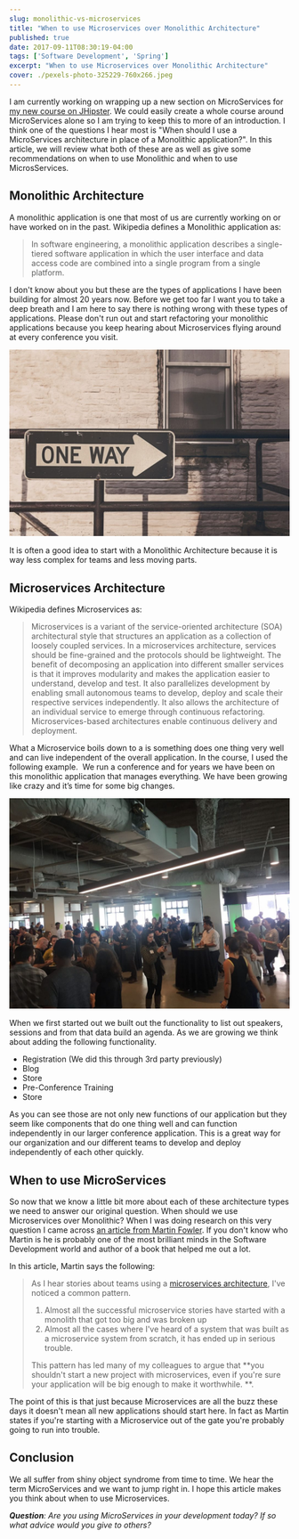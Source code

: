 ```yaml
---
slug: monolithic-vs-microservices
title: "When to use Microservices over Monolithic Architecture"
published: true
date: 2017-09-11T08:30:19-04:00
tags: ['Software Development', 'Spring']
excerpt: "When to use Microservices over Monolithic Architecture"
cover: ./pexels-photo-325229-760x266.jpeg
---
```


I am currently working on wrapping up a new section on MicroServices for [my new course on JHipster](https://www.danvega.dev/jhipster). We could easily create a whole course around MicroServices alone so I am trying to keep this to more of an introduction. I think one of the questions I hear most is "When should I use a MicroServices architecture in place of a Monolithic application?". In this article, we will review what both of these are as well as give some recommendations on when to use Monolithic and when to use MicrosServices. 

## Monolithic Architecture

A monolithic application is one that most of us are currently working on or have worked on in the past. Wikipedia defines a Monolithic application as:

> In software engineering, a monolithic application describes a single-tiered software application in which the user interface and data access code are combined into a single program from a single platform.

I don't know about you but these are the types of applications I have been building for almost 20 years now. Before we get too far I want you to take a deep breath and I am here to say there is nothing wrong with these types of applications. Please don't run out and start refactoring your monolithic applications because you keep hearing about Microservices flying around at every conference you visit.  

![Monolithic Application](./road-street-sign-way-1-1024x682.jpg)

It is often a good idea to start with a Monolithic Architecture because it is way less complex for teams and less moving parts. 

## Microservices Architecture

Wikipedia defines Microservices as:

> <span style="s1">Microservices</span> <span style="s2">is a variant of the service-oriented architecture (SOA) architectural style that structures an application as a collection of loosely coupled services. In a microservices architecture, services should be fine-grained and the protocols should be lightweight. The benefit of decomposing an application into different smaller services is that it improves modularity and makes the application easier to understand, develop and test. It also parallelizes development by enabling small autonomous teams to develop, deploy and scale their respective services independently. It also allows the architecture of an individual service to emerge through continuous refactoring. Microservices-based architectures enable continuous delivery and deployment.</span>

What a Microservice boils down to a is something does one thing very well and can live independent of the overall application. In the course, I used the following example.  <span style="font-family: -apple-system, BlinkMacSystemFont, 'Segoe UI', Roboto, Oxygen-Sans, Ubuntu, Cantarell, 'Helvetica Neue', sans-serif;">We run a conference and for years we have been on this monolithic application that manages everything. We have been growing like crazy and it’s time for some big changes.</span> 

![Microservices](./IMG_5429-1024x768.jpg)

When we first started out we built out the functionality to list out speakers, sessions and from that data build an agenda. As we are growing we think about adding the following functionality. 

*   Registration (We did this through 3rd party previously) 
*   Blog
*   Store
*   Pre-Conference Training
*   Store

As you can see those are not only new functions of our application but they seem like components that do one thing well and can function independently in our larger conference application. This is a great way for our organization and our different teams to develop and deploy independently of each other quickly. 

## When to use MicroServices

So now that we know a little bit more about each of these architecture types we need to answer our original question. When should we use Microservices over Monolithic? When I was doing research on this very question I came across [an article from Martin Fowler](https://martinfowler.com/bliki/MonolithFirst.html). If you don't know who Martin is he is probably one of the most brilliant minds in the Software Development world and author of a book that helped me out a lot.  

In this article, Martin says the following: 

> As I hear stories about teams using a [microservices architecture](https://martinfowler.com/articles/microservices.html), I've noticed a common pattern.
> 
> 1.  Almost all the successful microservice stories have started with a monolith that got too big and was broken up
> 2.  Almost all the cases where I've heard of a system that was built as a microservice system from scratch, it has ended up in serious trouble.
> 
> This pattern has led many of my colleagues to argue that **you shouldn't start a new project with microservices, even if you're sure your application will be big enough to make it worthwhile. **.

The point of this is that just because Microservices are all the buzz these days it doesn't mean all new applications should start here. In fact as Martin states if you're starting with a Microservice out of the gate you're probably going to run into trouble. 

## Conclusion

We all suffer from shiny object syndrome from time to time. We hear the term MicroServices and we want to jump right in. I hope this article makes you think about when to use Microservices. 

_**Question**: Are you using MicroServices in your development today? If so what advice would you give to others?_